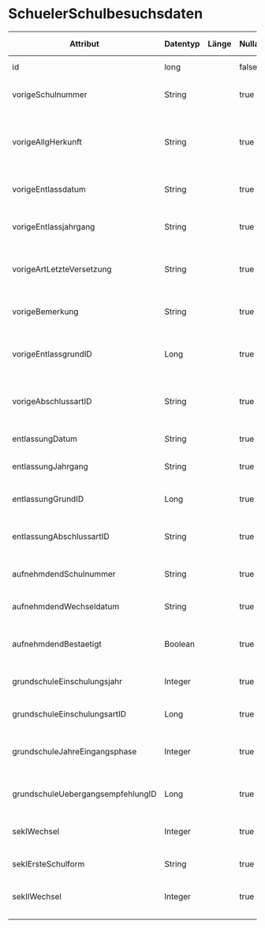 # SchuelerSchulbesuchsdaten

| Attribut                          | Datentyp | Länge | Nullable | CoreType | ASD-Merkmal                 | Kommentar                                                                                     |
|-----------------------------------|----------|-------|----------|----------|-----------------------------|-----------------------------------------------------------------------------------------------|
| id                                | long     |       | false    |          | @ASD                        | die ID des Schülerdatensatzes                                                                 |
| vorigeSchulnummer                 | String   |       | true     |          | @ASD                        | die Schulnummer der vorher besuchten Schule                                                   |
| vorigeAllgHerkunft                | String   |       | true     |          | @ASD                        | die allgemeine Herkunftsart des Schüler in Bezug auf die schulform der zuvor besuchten Schule |
| vorigeEntlassdatum                | String   |       | true     |          | -                           | das Entlassdatum an der zuvor besuchten Schule                                                |
| vorigeEntlassjahrgang             | String   |       | true     |          | ? Nachfragen, vermutlich ja | der Entlassjahrgang an der zuvor besuchten Schule                                             |
| vorigeArtLetzteVersetzung         | String   |       | true     |          | ? Nachfragen, vermutlich ja | die Art der letzten Versetzung an der zuvor besuchten Schule                                  |
| vorigeBemerkung                   | String   |       | true     |          | -                           | die Art der letzten Versetzung an der zuvor besuchten Schule                                  |
| vorigeEntlassgrundID              | Long     |       | true     |          | -                           | die ID des Grundes für die Entlassung von der zuvor besuchten Schule"                         |
| vorigeAbschlussartID              | String   |       | true     |          | @ASD                        | die ID des Abschlusses, welcher an der zuvor besuchten Schule erworben wurde                  |
| entlassungDatum                   | String   |       | true     |          | @ASD                        | das Entlassdatum von dieser Schule                                                            |
| entlassungJahrgang                | String   |       | true     |          | @ASD                        | der Jahrgang bei der Entlassung von dieser Schule                                             |
| entlassungGrundID                 | Long     |       | true     |          | -                           | die ID des Grundes für die Entlassung von dieser Schule                                       |
| entlassungAbschlussartID          | String   |       | true     |          | ? Nachfragen                | die ID des Abschlusses, welcher an dieser Schule erworben wurde                               |
| aufnehmdendSchulnummer            | String   |       | true     |          | in UAG 2 in Klärung         | die Schulnummer der aufnehmenden Schule nach einer Entlassung                                 |
| aufnehmdendWechseldatum           | String   |       | true     |          | -                           | das Datum beim Wechsel zu einer aufnehmenden Schule                                           |
| aufnehmdendBestaetigt             | Boolean  |       | true     |          | -                           | gibt an, ob die aufnehmende Schule den Wechsel bestätigt hat                                  |
| grundschuleEinschulungsjahr       | Integer  |       | true     |          | @ASD                        | das Jahr der Einschulung in die Grundschule                                                   |
| grundschuleEinschulungsartID      | Long     |       | true     |          | @ASD                        | die ID der Einschulungsart in die Grundschule                                                 |
| grundschuleJahreEingangsphase     | Integer  |       | true     |          | @ASD                        | die Anzahl der Jahre in der Schuleingangsphase der Grundschule                                |
| grundschuleUebergangsempfehlungID | Long     |       | true     |          | @ASD                        | die ID für die Übergangsempfehlung der Grundschule in die Sekundarstufe I                     |
| sekIWechsel                       | Integer  |       | true     |          | -                           | das Jahr des Wechsels in die Sekundarstufe I                                                  |
| sekIErsteSchulform                | String   |       | true     |          | -                           | das Kürzel der ersten Schulform in der Sekundarstufe I                                        |
| sekIIWechsel                      | Integer  |       | true     |          | -                           | das Jahr des Wechsels in die Sekundarstufe II                                                 |
|                                   |          |       |          |          |                             |                                                                                               |
|                                   |          |       |          |          |                             |                                                                                               |
